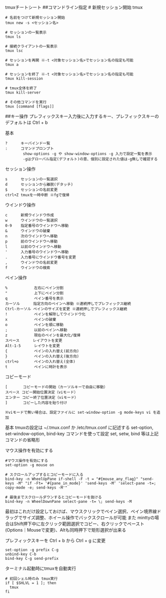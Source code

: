 tmuxチートシート
##コマンドライン指定
    # 新規セッション開始
    tmux
    
    # 名前をつけて新規セッション開始
    tmux new -s <セッション名>
    
    # セッションの一覧表示
    tmux ls
    
    # 接続クライアントの一覧表示
    tmux lsc
    
    # セッションを再開 ※-t <対象セッション名>でセッション名の指定も可能
    tmux a
    
    # セッションを終了 ※-t <対象セッション名>でセッション名の指定も可能
    tmux kill-session
    
    # tmux全体を終了
    tmux kill-server
    
    # その他コマンドを実行
    tmux [command [flags]]

##キー操作
プレフィックスキー入力後に入力するキー、プレフィックスキーのデフォルトは Ctrl + b

基本

    ?      キーバインド一覧
    :      コマンドプロンプト
            show-options -g や show-window-options -g 入力で設定一覧を表示
            -gはグローバル指定(デフォルト)の意、個別に設定された値は-g無しで確認する


セッション操作

    s      セッションの一覧選択
    d      セッションから離脱(デタッチ)
    $      セッションの名前変更
    ctrl+Z tmuxを一時中断 ※fgで復帰

ウインドウ操作

    c      新規ウインドウ作成
    w      ウインドウの一覧選択
    0-9    指定番号のウインドウへ移動
    &      ウインドウの破棄
    n      次のウインドウへ移動
    p      前のウインドウへ移動
    l      以前のウインドウへ移動
    '      入力番号のウインドウへ移動
    .      入力番号にウインドウ番号を変更
    ,      ウインドウの名前変更
    f      ウインドウの検索

ペイン操作

    %            左右にペイン分割
    "            上下にペイン分割
    q            ペイン番号を表示
    カーソル      指定方向のペインへ移動 ※連続押しでプレフィックス継続
    Ctrl-カーソル ペインのサイズを変更 ※連続押しでプレフィックス継続
    !            ペインを解除してウインドウ化
    x            ペインの破棄
    o            ペインを順に移動
    ;            以前のペインへ移動
    z            現在のペインを最大化/復帰
    スペース      レイアウトを変更
    Alt-1-5      レイウトを変更
    {            ペインの入れ替え(前方向)
    }            ペインの入れ替え(後方向)
    ctrl+o       ペインの入れ替え(全体)
    t            ペインに時計を表示

コピーモード

    [       コピーモードの開始（カーソルキーで自由に移動）
    スペース コピー開始位置決定（viモード）
    エンター コピー終了位置決定（viモード）
    ]       コピーした内容を貼り付け
    
    ※viモードで無い場合は、設定ファイルに set-window-option -g mode-keys vi を追加

基本
tmuxの設定は ~/.tmux.conf か /etc/tmux.conf に記述する
set-option, set-window-option, bind-key コマンドを使って設定
set, setw, bind 等は上記コマンドの省略形

マウス操作を有効にする

    #マウス操作を有効にする
    set-option -g mouse on
    
    # スクロールアップするとコピーモードに入る
    bind-key -n WheelUpPane if-shell -F -t = "#{mouse_any_flag}" "send-keys -M" "if -Ft= '#{pane_in_mode}' 'send-keys -M' 'select-pane -t=; copy-mode -e; send-keys -M'"
    
    # 最後までスクロールダウンするとコピーモードを抜ける
    bind-key -n WheelDownPane select-pane -t= \; send-keys -M

最初はこれだけ設定しておけば、マウスクリックでペイン選択、ペイン境界線ドラッグでサイズ調整、ホイール操作でバックスクロールが可能
また minttyの場合はShift押下中に左クリック範囲選択でコピー、右クリックでペースト(Options｜Mouseで変更)、Altも同時押下で矩形選択が出来る

プレフィックスキーを Ctrl + b から Ctrl + g に変更

    set-option -g prefix C-g
    unbind-key C-b
    bind-key C-g send-prefix

ターミナル起動時にtmuxを自動実行

```bash:~/.bash_profile
# 初回シェル時のみ tmux実行
if [ $SHLVL = 1 ]; then
  tmux
fi
```
